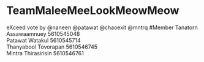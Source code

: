 # TeamMaleeMeeLookMeowMeow
eXceed vote by @naneen @patawat @chaoexit @mntrq
#Member
Tanatorn  Assawaamnuey   5610545048  
Patawat Watakul     5610545714    
Thanyabool Tovorapan    5610546745    
Mintra	Thirasirisin    5610546761